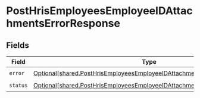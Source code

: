# PostHrisEmployeesEmployeeIDAttachmentsErrorResponse


## Fields

| Field                                                                                                                                                              | Type                                                                                                                                                               | Required                                                                                                                                                           | Description                                                                                                                                                        |
| ------------------------------------------------------------------------------------------------------------------------------------------------------------------ | ------------------------------------------------------------------------------------------------------------------------------------------------------------------ | ------------------------------------------------------------------------------------------------------------------------------------------------------------------ | ------------------------------------------------------------------------------------------------------------------------------------------------------------------ |
| `error`                                                                                                                                                            | [Optional[shared.PostHrisEmployeesEmployeeIDAttachmentsErrorResponseError]](undefined/models/shared/posthrisemployeesemployeeidattachmentserrorresponseerror.md)   | :heavy_check_mark:                                                                                                                                                 | N/A                                                                                                                                                                |
| `status`                                                                                                                                                           | [Optional[shared.PostHrisEmployeesEmployeeIDAttachmentsErrorResponseStatus]](undefined/models/shared/posthrisemployeesemployeeidattachmentserrorresponsestatus.md) | :heavy_check_mark:                                                                                                                                                 | N/A                                                                                                                                                                |